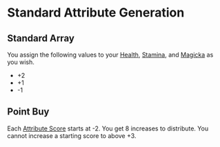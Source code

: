 # Standard Attribute Generation

## Standard Array

You assign the following values to your [Health](../Player%20Characters/Attributes/Health.md), [Stamina](../Player%20Characters/Attributes/Stamina.md), and [Magicka](../Player%20Characters/Attributes/Magicka.md) as you wish.

- +2
- +1
- -1

## Point Buy

Each [Attribute Score](../Player%20Characters/Attributes/Attribute%20Scores.md) starts at -2. You get 8 increases to distribute. You cannot increase a starting score to above +3.
